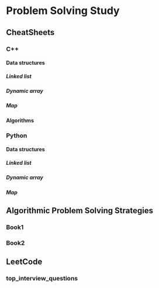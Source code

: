 # Problem Solving Study

## CheatSheets
### C++
#### Data structures
##### Linked list
##### Dynamic array
##### Map
#### Algorithms

### Python
#### Data structures
##### Linked list
##### Dynamic array
##### Map

## Algorithmic Problem Solving Strategies
### Book1
### Book2

## LeetCode
### top_interview_questions
